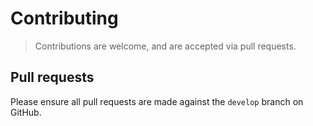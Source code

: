# Contributing

> Contributions are welcome, and are accepted via pull requests.

## Pull requests

Please ensure all pull requests are made against the `develop` branch on GitHub.

